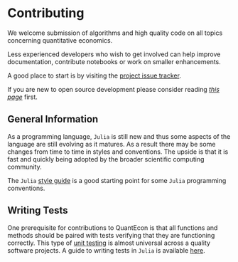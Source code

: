 # Contributing

We welcome submission of algorithms and high quality code on all topics concerning quantitative economics.

Less experienced developers who wish to get involved can help improve documentation, contribute notebooks or work on smaller enhancements.

A good place to start is by visiting the [project issue tracker](https://github.com/QuantEcon/QuantEcon.jl/issues).

If you are new to open source development please consider reading [*this page*](http://quantecon.org/developer_resources.html) first.


## General Information

As a programming language, `Julia` is still new and thus some aspects of the language are still evolving as it matures. As a result there may be some changes from time to time in styles and conventions. The upside is that it is fast and quickly being adopted by the broader scientific computing community.

The `Julia` [style guide](http://julia.readthedocs.org/en/latest/manual/style-guide/) is a good starting point for some `Julia` programming conventions.

## Writing Tests

One prerequisite for contributions to QuantEcon is that all functions and methods should be paired with tests verifying that they are functioning correctly. This type of [unit testing](https://en.wikipedia.org/wiki/Unit_testing) is almost universal across a quality software projects. A guide to writing tests in `Julia` is available [here](http://nbviewer.jupyter.org/github/QuantEcon/QuantEcon.jl/blob/master/docs/src/man/Tests.ipynb).